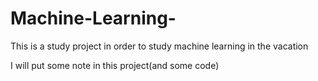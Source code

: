 # Machine-Learning-
This is a study project in order to study machine learning in the vacation 

I will put some note in this project(and some code)
